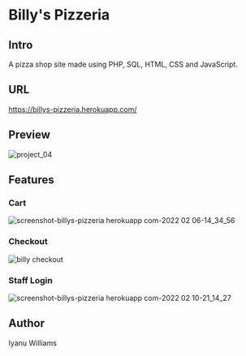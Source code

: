 # Billy's Pizzeria

## Intro
A pizza shop site made using PHP, SQL, HTML, CSS and JavaScript.

## URL
https://billys-pizzeria.herokuapp.com/

## Preview
![project_04](https://user-images.githubusercontent.com/57849511/152653229-47fde79e-560d-4892-938a-8cec81d7e643.png)

## Features

### Cart
![screenshot-billys-pizzeria herokuapp com-2022 02 06-14_34_56](https://user-images.githubusercontent.com/57849511/152859118-b6d51a3e-b5fe-43e3-b729-3e6a8933aea6.png)

### Checkout
![billy checkout](https://user-images.githubusercontent.com/57849511/152860039-113e74a6-22ce-4449-a143-5c7126c2d20e.png)

### Staff Login
![screenshot-billys-pizzeria herokuapp com-2022 02 10-21_14_27](https://user-images.githubusercontent.com/57849511/153532404-49759d1e-67e2-45a0-a395-fc510ea45397.png)

## Author
Iyanu Williams
